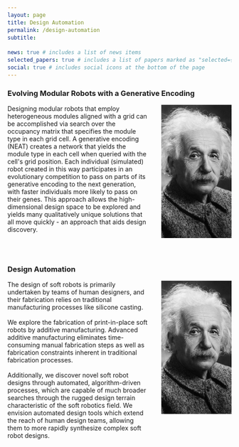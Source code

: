 ```yaml
---
layout: page
title: Design Automation
permalink: /design-automation
subtitle: 

news: true # includes a list of news items
selected_papers: true # includes a list of papers marked as "selected={true}"
social: true # includes social icons at the bottom of the page
---
```


### Evolving Modular Robots with a Generative Encoding

<div style="display: flex;">
    <div style="flex: 2;padding-right: 30px;">
        Designing modular robots that employ heterogeneous modules aligned with a grid can be accomplished via search over the occupancy matrix that specifies the module type in each grid cell. A generative encoding (NEAT) creates a network that yields the module type in each cell when queried with the cell's grid position. Each individual (simulated) robot created in this way participates in an evolutionary competition to pass on parts of its generative encoding to the next generation, with faster individuals more likely to pass on their genes. This approach allows the high-dimensional design space to be explored and yields many qualitatively unique solutions that all move quickly - an approach that aids design discovery.
    </div>
    <div style="flex: 1; margin-left: auto;">
        <img src="/assets/img/prof_pic.jpg" alt="Image Description" style="width: 300px; height: 300px; object-fit: cover;">
    </div>
</div>
<br/><br/>

### Design Automation

<div style="display: flex;">
    <div style="flex: 2;padding-right: 30px;">
        The design of soft robots is primarily undertaken by teams of human designers, and their fabrication relies on traditional manufacturing processes like silicone casting.
        <br/><br/>
        We explore the fabrication of print-in-place soft robots by additive manufacturing. Advanced additive manufacturing eliminates time-consuming manual fabrication steps as well as fabrication constraints inherent in traditional fabrication processes.
        <br/><br/>
        Additionally, we discover novel soft robot designs through automated, algorithm-driven processes, which are capable of much broader searches through the rugged design terrain characteristic of the soft robotics field. We envision automated design tools which extend the reach of human design teams, allowing them to more rapidly synthesize complex soft robot designs.
    </div>
    <div style="flex: 1; margin-left: auto;">
        <img src="/assets/img/prof_pic.jpg" alt="Image Description" style="width: 300px; height: 300px; object-fit: cover;">
    </div>
</div>
<br/><br/>


